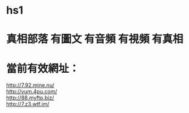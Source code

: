 # hs1
# 真相部落 有圖文 有音頻 有視頻 有真相<br>
# 當前有效網址：<br>
http://7.92.mine.nu/<br>
http://vum.4pu.com/<br>
http://88.myftp.biz/<br>
http://7.z3.wtf.im/<br>
